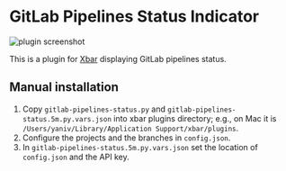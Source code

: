 # GitLab Pipelines Status Indicator

![plugin screenshot](https://user-images.githubusercontent.com/3540009/213928204-42ac4f64-01cf-4942-b861-d0b210797cdc.png)

This is a plugin for [Xbar](https://xbarapp.com/) displaying GitLab pipelines status.

## Manual installation

1. Copy `gitlab-pipelines-status.py` and `gitlab-pipelines-status.5m.py.vars.json` into xbar plugins directory; e.g., on Mac it is `/Users/yaniv/Library/Application Support/xbar/plugins`.
2. Configure the projects and the branches in `config.json`.
3. In `gitlab-pipelines-status.5m.py.vars.json` set the location of `config.json` and the API key.

